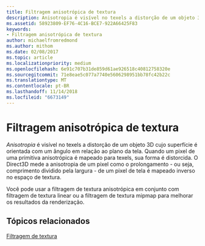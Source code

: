 ```yaml
---
title: Filtragem anisotrópica de textura
description: Anisotropia é visível no texels a distorção de um objeto 3D cujo superfície é orientada com um ângulo em relação ao plano da tela. Quando um pixel de uma primitiva anisotrópica é mapeado para texels, sua forma é distorcida.
ms.assetid: 58923809-EF76-4C16-BCE7-922A66425F83
keywords:
- Filtragem anisotrópica de textura
author: michaelfromredmond
ms.author: mithom
ms.date: 02/08/2017
ms.topic: article
ms.localizationpriority: medium
ms.openlocfilehash: 6e91c707b31de859d61ae926518c40812758320e
ms.sourcegitcommit: 71e8eae5c077a7740e5606298951bb78fc42b22c
ms.translationtype: MT
ms.contentlocale: pt-BR
ms.lasthandoff: 11/14/2018
ms.locfileid: "6673149"
---
```

# <a name="anisotropic-texture-filtering"></a>Filtragem anisotrópica de textura


*Anisotropia* é visível no texels a distorção de um objeto 3D cujo superfície é orientada com um ângulo em relação ao plano da tela. Quando um pixel de uma primitiva anisotrópica é mapeado para texels, sua forma é distorcida. O Direct3D mede a anisotropia de um pixel como o prolongamento - ou seja, comprimento dividido pela largura - de um pixel de tela é mapeado inverso no espaço de textura.

Você pode usar a filtragem de textura anisotrópica em conjunto com filtragem de textura linear ou a filtragem de textura mipmap para melhorar os resultados da renderização.

## <a name="span-idrelated-topicsspanrelated-topics"></a><span id="related-topics"></span>Tópicos relacionados


[Filtragem de textura](texture-filtering.md)

 

 




